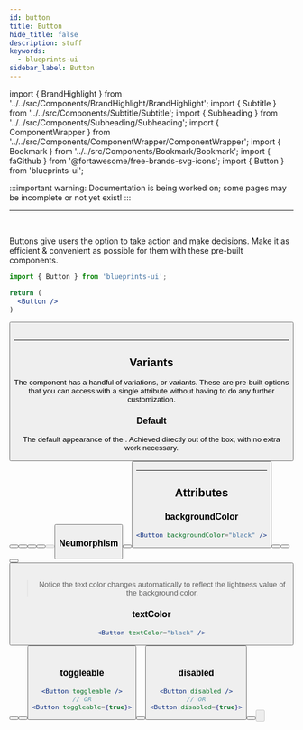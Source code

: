 ```yaml
---
id: button
title: Button
hide_title: false
description: stuff
keywords:
  - blueprints-ui
sidebar_label: Button
---
```


import { BrandHighlight } from '../../src/Components/BrandHighlight/BrandHighlight';
import { Subtitle } from '../../src/Components/Subtitle/Subtitle';
import { Subheading } from '../../src/Components/Subheading/Subheading';
import { ComponentWrapper } from '../../src/Components/ComponentWrapper/ComponentWrapper';
import { Bookmark } from '../../src/Components/Bookmark/Bookmark';
import { faGithub } from '@fortawesome/free-brands-svg-icons';
import { Button } from 'blueprints-ui';

<Subtitle text="Buttons allow users to take action" />

:::important warning:
Documentation is being worked on; some pages may be incomplete or not yet exist!
:::

---
<Bookmark icon={faGithub} 
          text="View source for this component"
          link="https://github.com/JakeAdmire/blueprints-ui/tree/master/src/components/Button" />
<br />

Buttons give users the option to take action and make decisions. Make it as efficient & convenient as possible for them with these pre-built <BrandHighlight override="Button" /> components.
<br />

```jsx
import { Button } from 'blueprints-ui';

return (
  <Button />
)
```
<ComponentWrapper extension>
  <Button />
</ComponentWrapper>
<br />

---
## Variants
The <BrandHighlight override="Button" /> component has a handful of variations, or variants. These are pre-built options that you can access with a single attribute without having to do any further customization.

### Default
The default appearance of the <BrandHighlight override="Button" />. Achieved directly out of the box, with no extra work necessary.

<ComponentWrapper>
  <Button />
  <span style={{width:'1rem',display:'block'}}></span>
  <Button text="Toggleable" toggleable />
  <span style={{width:'1rem',display:'block'}}></span>
  <Button text="Primary" backgroundColor="#0097e0" />
  <span style={{width:'1rem',display:'block'}}></span>
  <Button text="Accent" backgroundColor="#0cb367" />
  <span style={{width:'1rem',display:'block'}}></span>
  <Button text="Disabled" disabled />
  <span style={{width:'1rem',display:'block'}}></span>
  <Button text="Warning" backgroundColor="red" />
</ComponentWrapper>

### Neumorphism

<ComponentWrapper background="#0097e0">
  <Button text="neumorphic" backgroundColor="#0097e0" variant="neumorphism" />
  <span style={{width:'1rem',display:'block'}}></span>
  <Button text="Toggleable" backgroundColor="#0097e0" variant="neumorphism" toggleable />
</ComponentWrapper>

---
## Attributes

### backgroundColor
<Subheading text='Type: string | Default: "#0099E3"' />

```jsx
<Button backgroundColor="black" />
```
<ComponentWrapper>
  <Button text="Dark" backgroundColor="black" />
  <span style={{width:'1rem',display:'block'}}></span>
  <Button text="Light" backgroundColor="white" />
  <span style={{width:'1rem',display:'block'}}></span>
  <Button text="Warning" backgroundColor="red" />
  <span style={{width:'1rem',display:'block'}}></span>
  <Button text="Gradient" backgroundColor="linear-gradient(45deg, #00a1ff, #00ff726b)" />
</ComponentWrapper>
<br />

> Notice the text color changes automatically to reflect the lightness value of the background color.

### textColor
<Subheading text='Type: string | Default: "#FFFFFF"' />

```jsx
<Button textColor="black" />
```
<ComponentWrapper>
  <Button text="Dark" textColor="black" />
  <span style={{width:'1rem',display:'block'}}></span>
  <Button text="Light" textColor="white" />
  <span style={{width:'1rem',display:'block'}}></span>
  <Button text="Warning" textColor="red" />
</ComponentWrapper>
<br />

### toggleable
<Subheading text='Type: boolean | Default: false' />

```jsx
<Button toggleable />
// OR
<Button toggleable={true}>
```
<ComponentWrapper>
  <Button text="non-toggleable" backgroundColor="#0097e0" />
  <span style={{width:'1rem',display:'block'}}></span>
  <Button text="toggleable" backgroundColor="#0097e0"toggleable />
</ComponentWrapper>
<br />

### disabled
<Subheading text='Type: boolean | Default: false' />

```jsx
<Button disabled />
// OR
<Button disabled={true}>
```
<ComponentWrapper>
  <Button backgroundColor="#0097e0" />
  <span style={{width:'1rem',display:'block'}}></span>
  <Button text="disabled" backgroundColor="#0097e0" disabled />
</ComponentWrapper>
<br />
